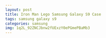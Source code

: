 ```yaml
---
layout: post
title: Iron Man Lego Samsung Galaxy S9 Case
tags: samsung galaxy s9
categories: samsung
img: 1q2L_92ZNCJbnw2fUExzY0ePGmePBaMb3
---
```

